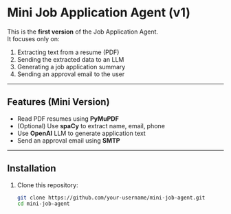 # Mini Job Application Agent (v1)

This is the **first version** of the Job Application Agent.  
It focuses only on:
1. Extracting text from a resume (PDF)
2. Sending the extracted data to an LLM
3. Generating a job application summary
4. Sending an approval email to the user

---

## Features (Mini Version)

- Read PDF resumes using **PyMuPDF**
- (Optional) Use **spaCy** to extract name, email, phone
- Use **OpenAI** LLM to generate application text
- Send an approval email using **SMTP**

---

## Installation

1. Clone this repository:
   ```bash
   git clone https://github.com/your-username/mini-job-agent.git
   cd mini-job-agent
